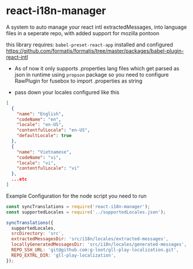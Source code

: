 # react-i18n-manager
A system to auto manage your react intl extractedMessages, into language files in a seperate repo, with added support for mozilla pontoon

this library requires: `babel-preset-react-app` installed and configured
https://github.com/formatjs/formatjs/tree/master/packages/babel-plugin-react-intl

- As of now it only supports .properties lang files which get parsed as json in runtime using `propson` package so you need to configure RawPlugin for fusebox to import .properties as string

- pass down your locales configured like this

```json
[
  {
    "name": "English",
    "codeName": "en",
    "locale": "en-US",
    "contentfulLocale": "en-US",
    "defaultLocale": true
  },
  {
    "name": "Vietnamese",
    "codeName": "vi",
    "locale": "vi",
    "contentfulLocale": "vi"
  },
  ...etc
]
```


Example Configuration for the node script you need to run
```javascript
const syncTranslations = require('react-i18n-manager');
const supportedLocales = require('../supportedLocales.json');

syncTranslations({
  supportedLocales,
  srcDirectory: 'src',
  extractedMessagesDir: 'src/i18n/locales/extracted-messages',
  locallyGeneratedMessagesDir: 'src/i18n/locales/generated-messages',
  REPO_SSH_URL: 'git@github.com:g-loot/gll-play-localization.git',
  REPO_EXTRL_DIR: 'gll-play-localization',
});
```

